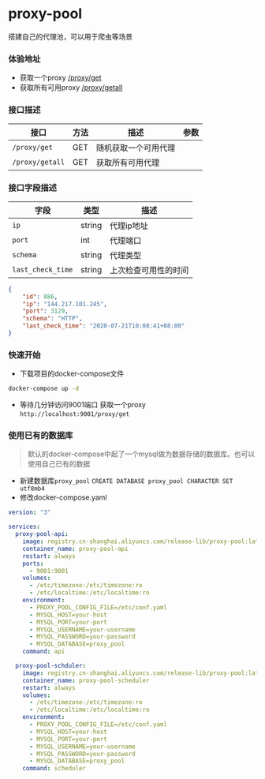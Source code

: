 # proxy-pool

搭建自己的代理池，可以用于爬虫等场景

### 体验地址
* 获取一个proxy [/proxy/get](http://81.68.131.249:9001/proxy/get)
* 获取所有可用proxy [/proxy/getall](http://81.68.131.249:9001/proxy/getall)

### 接口描述

|接口|方法|描述|参数|
|-|-|-|-|
|`/proxy/get`|GET|随机获取一个可用代理||
|`/proxy/getall`|GET|获取所有可用代理||

### 接口字段描述
|字段|类型|描述|
|-|-|-|
|`ip`|string|代理ip地址|
|`port`|int|代理端口|
|`schema`|string|代理类型|
|`last_check_time`|string|上次检查可用性的时间|

```json
{
    "id": 886,
    "ip": "144.217.101.245",
    "port": 3129,
    "schema": "HTTP",
    "last_check_time": "2020-07-21T10:08:41+08:00"
}
```


### 快速开始
* 下载项目的docker-compose文件
```bash
docker-compose up -d
```

* 等待几分钟访问9001端口
获取一个proxy `http://localhost:9001/proxy/get`

### 使用已有的数据库
> 默认的docker-compose中起了一个mysql做为数据存储的数据库。也可以使用自己已有的数据

* 新建数据库`proxy_pool` `CREATE DATABASE proxy_pool CHARACTER SET utf8mb4`
* 修改docker-compose.yaml
```yaml
version: "3"

services:
  proxy-pool-api:
    image: registry.cn-shanghai.aliyuncs.com/release-lib/proxy-pool:latest
    container_name: proxy-pool-api
    restart: always
    ports:
      - 9001:9001
    volumes:
      - /etc/timezone:/etc/timezone:ro
      - /etc/localtime:/etc/localtime:ro
    environment:
      - PROXY_POOL_CONFIG_FILE=/etc/conf.yaml
      - MYSQL_HOST=your-host
      - MYSQL_PORT=your-port
      - MYSQL_USERNAME=your-username
      - MYSQL_PASSWORD=your-password
      - MYSQL_DATABASE=proxy_pool
    command: api

  proxy-pool-schduler:
    image: registry.cn-shanghai.aliyuncs.com/release-lib/proxy-pool:latest
    container_name: proxy-pool-scheduler
    restart: always
    volumes:
      - /etc/timezone:/etc/timezone:ro
      - /etc/localtime:/etc/localtime:ro
    environment:
      - PROXY_POOL_CONFIG_FILE=/etc/conf.yaml
      - MYSQL_HOST=your-host
      - MYSQL_PORT=your-port
      - MYSQL_USERNAME=your-username
      - MYSQL_PASSWORD=your-password
      - MYSQL_DATABASE=proxy_pool
    command: scheduler
```
